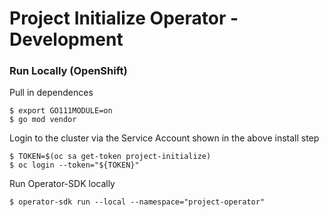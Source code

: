 Project Initialize Operator - Development
========================================

### Run Locally (OpenShift)
Pull in dependences
```
$ export GO111MODULE=on
$ go mod vendor
```

Login to the cluster via the Service Account shown in the above install step
```
$ TOKEN=$(oc sa get-token project-initialize)
$ oc login --token="${TOKEN}"
```

Run Operator-SDK locally
```
$ operator-sdk run --local --namespace="project-operator" 
```